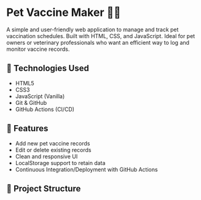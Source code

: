 # Pet Vaccine Maker 🐶💉

A simple and user-friendly web application to manage and track pet vaccination schedules. Built with HTML, CSS, and JavaScript. Ideal for pet owners or veterinary professionals who want an efficient way to log and monitor vaccine records.

## 🧰 Technologies Used

- HTML5
- CSS3
- JavaScript (Vanilla)
- Git & GitHub
- GitHub Actions (CI/CD)

## 🚀 Features

- Add new pet vaccine records
- Edit or delete existing records
- Clean and responsive UI
- LocalStorage support to retain data
- Continuous Integration/Deployment with GitHub Actions

## 📁 Project Structure

